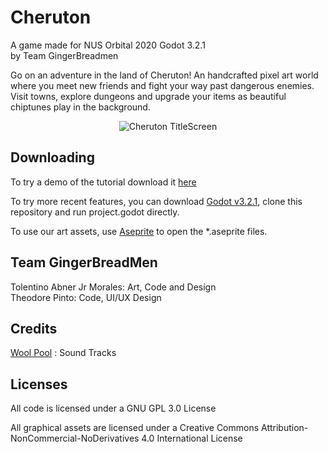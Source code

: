 # Cheruton
A game made for NUS Orbital 2020 Godot 3.2.1  
by Team GingerBreadmen

Go on an adventure in the land of Cheruton! An handcrafted pixel art world where you meet new friends and fight your way past dangerous enemies. Visit towns, explore dungeons and upgrade your items as beautiful chiptunes play in the background.  

<p align = "center">
    <img src="https://i.ibb.co/q1tPJ6w/UI-Main-Menu.gif" alt="Cheruton TitleScreen">
</p>

## Downloading
To try a demo of the tutorial download it [here](https://drive.google.com/drive/folders/1mhSfvl_kHA7nTocgp4frlHaoxC78nxqS)  

To try more recent features, you can download [Godot v3.2.1]([https://downloads.tuxfamily.org/godotengine/3.2.1/](https://downloads.tuxfamily.org/godotengine/3.2.1/)), clone this repository and run project.godot directly.  

To use our art assets, use  [Aseprite](https://store.steampowered.com/app/431730/Aseprite/) to open the *.aseprite files.  

## Team GingerBreadMen
Tolentino Abner Jr Morales: Art, Code and Design   
Theodore Pinto: Code, UI/UX Design   

## Credits
[Wool Pool](https://soundcloud.com/gubera) : Sound Tracks  

## Licenses
All code is licensed under a GNU GPL 3.0 License   

All graphical assets are licensed under a Creative Commons Attribution-NonCommercial-NoDerivatives 4.0 International License  

